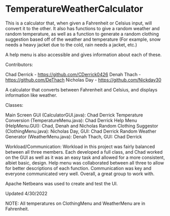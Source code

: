 # TemperatureWeatherCalculator

This is a calculator that, when given a Fahrenheit or Celsius input, will convert it to the other. It also has functions to give a random weather and random temperature, as well as a function to generate a random clothing suggestion based off of the weather and temperature (For example, snow needs a heavy jacket due to the cold, rain needs a jacket, etc.)

A help menu is also accessible and gives information about each of these.

Contributors:

Chad Derrick - https://github.com/CDerrick0426
Denah Thach - https://github.com/DeThach
Nicholas Day - https://github.com/Nickday30

A calculator that converts between Fahrenheit and Celsius, and displays information like weather.

Classes: 

Main Screen GUI (CalculatorGUI.java): Chad Derrick
Temperature Conversion (TemperatureMenu.java): Chad Derrick
Help Menu (HelpMenu.GUI): Chad, Denah and Nicholas
Random Clothing Suggestor (ClothingMenu.java): Nicholas Day, GUI: Chad Derrick
Random Weather Generator (WeatherMenu.java): Denah Thach, GUI: Chad Derrick

Workload/Communication:
Workload in this project was fairly balanced between all three members. Each developed a full class, and Chad worked on the GUI as well as it was an easy task and allowed for a more consistent, albiet basic, design. Help menu was collaborated between all three to allow for better descriptions of each function. Communication was key and everyone communicated very well. Overall, a great group to work with.

Apache Netbeans was used to create and test the UI.

Updated 4/30/2022

NOTE: All temperatures on ClothingMenu and WeatherMenu are in Fahrenheit.
